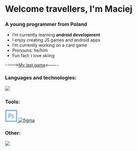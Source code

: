 <h1>Welcome travellers, I'm Maciej</h1>
<h3>A young programmer from Poland</h3>

- I’m currently learning **android development** 
- I enjoy creating JS games and android apps
- I’m currently working on a card game
- Pronouns: he/him 
- Fun fact: i love skiing

----&gt;<a align="left" href="http://chemik3.ct8.pl/gauntlet/">My last game</a>&lt;----

<h3 align="left">Languages and technologies:</h3>
<p align="left">
    <a href="https://skillicons.dev">
        <img src="https://skillicons.dev/icons?i=html,css,bootstrap,react,js,ts,py,java,androidstudio" />
    </a>
</p>
<h3 align="left">Tools:</h3>
<p align="left">
  <a href="https://www.photoshop.com/en" target="_blank" rel="noreferrer">
    <img
      src="https://raw.githubusercontent.com/devicons/devicon/master/icons/photoshop/photoshop-line.svg"
      alt="photoshop"
      width="40"
      height="40"
    />
  </a>
  <a href="https://www.figma.com/" target="_blank" rel="noreferrer">
    <img
      src="https://www.vectorlogo.zone/logos/figma/figma-icon.svg"
      alt="figma"
      width="40"
      height="40"
    />
  </a>
</p>
<h3 align="left">Other:</h3>
<p align="left">
    <a href="https://skillicons.dev">
        <img src="https://skillicons.dev/icons?i=git,nodejs,express,mysql" />
    </a>
</p>

